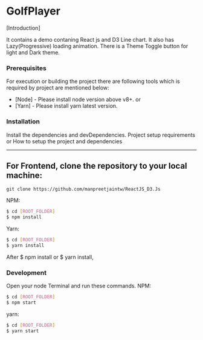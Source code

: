 # GolfPlayer
[Introduction]

It contains a demo contaning React js and D3 Line chart. It also has Lazy(Progressive) loading animation.
There is a Theme Toggle button for light and Dark theme.

### Prerequisites
For execution or building the project there are following tools which is required by project are mentioned below:
* [Node] - Please install node version above v8+.
or
* [Yarn] - Please install yarn latest version.

### Installation
Install the dependencies and devDependencies.
Project setup requirements or How to setup the project and dependencies
_________________________________________________________________________
## For Frontend, clone the repository to your local machine:
    git clone https://github.com/manpreetjaintw/ReactJS_D3.Js
NPM:

```sh
$ cd [ROOT_FOLDER]
$ npm install
```

Yarn:

```sh
$ cd [ROOT_FOLDER]
$ yarn install
```

After $ npm install or $ yarn install,
### Development
Open your node Terminal and run these commands.
NPM:
```sh
$ cd [ROOT_FOLDER]
$ npm start
```
yarn:
```sh
$ cd [ROOT_FOLDER]
$ yarn start
```
